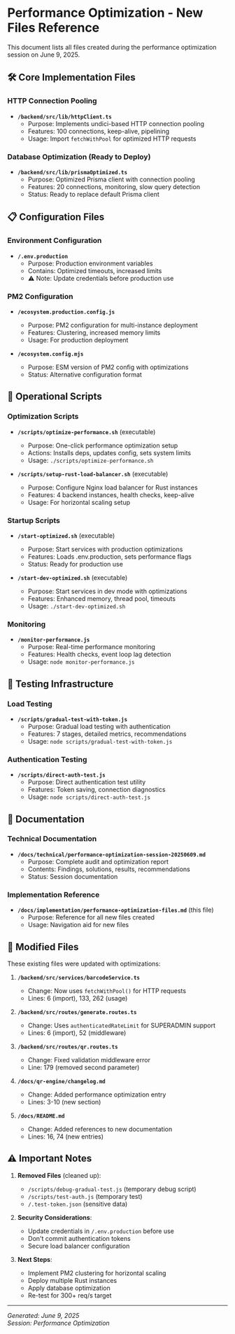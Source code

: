# Performance Optimization - New Files Reference

This document lists all files created during the performance optimization session on June 9, 2025.

## 🛠️ Core Implementation Files

### HTTP Connection Pooling
- **`/backend/src/lib/httpClient.ts`**
  - Purpose: Implements undici-based HTTP connection pooling
  - Features: 100 connections, keep-alive, pipelining
  - Usage: Import `fetchWithPool` for optimized HTTP requests

### Database Optimization (Ready to Deploy)
- **`/backend/src/lib/prismaOptimized.ts`**
  - Purpose: Optimized Prisma client with connection pooling
  - Features: 20 connections, monitoring, slow query detection
  - Status: Ready to replace default Prisma client

## 📋 Configuration Files

### Environment Configuration
- **`/.env.production`**
  - Purpose: Production environment variables
  - Contains: Optimized timeouts, increased limits
  - ⚠️ Note: Update credentials before production use

### PM2 Configuration
- **`/ecosystem.production.config.js`**
  - Purpose: PM2 configuration for multi-instance deployment
  - Features: Clustering, increased memory limits
  - Usage: For production deployment

- **`/ecosystem.config.mjs`**
  - Purpose: ESM version of PM2 config with optimizations
  - Status: Alternative configuration format

## 🚀 Operational Scripts

### Optimization Scripts
- **`/scripts/optimize-performance.sh`** (executable)
  - Purpose: One-click performance optimization setup
  - Actions: Installs deps, updates config, sets system limits
  - Usage: `./scripts/optimize-performance.sh`

- **`/scripts/setup-rust-load-balancer.sh`** (executable)
  - Purpose: Configure Nginx load balancer for Rust instances
  - Features: 4 backend instances, health checks, keep-alive
  - Usage: For horizontal scaling setup

### Startup Scripts
- **`/start-optimized.sh`** (executable)
  - Purpose: Start services with production optimizations
  - Features: Loads .env.production, sets performance flags
  - Status: Ready for production use

- **`/start-dev-optimized.sh`** (executable)
  - Purpose: Start services in dev mode with optimizations
  - Features: Enhanced memory, thread pool, timeouts
  - Usage: `./start-dev-optimized.sh`

### Monitoring
- **`/monitor-performance.js`**
  - Purpose: Real-time performance monitoring
  - Features: Health checks, event loop lag detection
  - Usage: `node monitor-performance.js`

## 🧪 Testing Infrastructure

### Load Testing
- **`/scripts/gradual-test-with-token.js`**
  - Purpose: Gradual load testing with authentication
  - Features: 7 stages, detailed metrics, recommendations
  - Usage: `node scripts/gradual-test-with-token.js`

### Authentication Testing
- **`/scripts/direct-auth-test.js`**
  - Purpose: Direct authentication test utility
  - Features: Token saving, connection diagnostics
  - Usage: `node scripts/direct-auth-test.js`

## 📝 Documentation

### Technical Documentation
- **`/docs/technical/performance-optimization-session-20250609.md`**
  - Purpose: Complete audit and optimization report
  - Contents: Findings, solutions, results, recommendations
  - Status: Session documentation

### Implementation Reference
- **`/docs/implementation/performance-optimization-files.md`** (this file)
  - Purpose: Reference for all new files created
  - Usage: Navigation aid for new files

## 🔧 Modified Files

These existing files were updated with optimizations:

1. **`/backend/src/services/barcodeService.ts`**
   - Change: Now uses `fetchWithPool()` for HTTP requests
   - Lines: 6 (import), 133, 262 (usage)

2. **`/backend/src/routes/generate.routes.ts`**
   - Change: Uses `authenticatedRateLimit` for SUPERADMIN support
   - Lines: 6 (import), 52 (middleware)

3. **`/backend/src/routes/qr.routes.ts`**
   - Change: Fixed validation middleware error
   - Line: 179 (removed second parameter)

4. **`/docs/qr-engine/changelog.md`**
   - Change: Added performance optimization entry
   - Lines: 3-10 (new section)

5. **`/docs/README.md`**
   - Change: Added references to new documentation
   - Lines: 16, 74 (new entries)

## ⚠️ Important Notes

1. **Removed Files** (cleaned up):
   - `/scripts/debug-gradual-test.js` (temporary debug script)
   - `/scripts/test-auth.js` (temporary test)
   - `/.test-token.json` (sensitive data)

2. **Security Considerations**:
   - Update credentials in `/.env.production` before use
   - Don't commit authentication tokens
   - Secure load balancer configuration

3. **Next Steps**:
   - Implement PM2 clustering for horizontal scaling
   - Deploy multiple Rust instances
   - Apply database optimization
   - Re-test for 300+ req/s target

---
*Generated: June 9, 2025*  
*Session: Performance Optimization*
